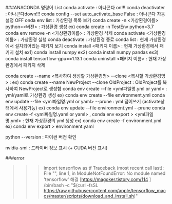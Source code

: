 
###ANACONDA 명령어 List
conda activate : 아나콘다 on!!!
conda deactivater : 아나콘다down!!!
conda config --set auto_activate_base False : 아나콘다 자동 설정 OFF
onda env list : 가상환경 목록 보기
conda create -n <가상환경이름> python=<버젼> : 가상환경 생성 ex) conda create -n TestEnv python=3.7
conda env remove -n <가상환경이름> : 가상환경 삭제
conda activate <가상환경이름> : 가상환경 실행
conda deactivate : 가상환경 종료
conda list : 현재 가상환경에서 설치되어있는 패키지 보기
conda install <패키지 이름> : 현재 가상환경에서 패키지 설치
ex1) conda install numpy
ex2) conda install numpy pandas
ex3) conda install tensorflow-gpu==1.13.1
conda uninstall <패키지 이름> : 현재 가상환경에서 패키지 삭제
 
conda create --name <복사하여 생성할 가상환경명> --clone <복사할 가상환경명> :
ex) conda create --name NewProject --clone OldProject : OldProject를 복사하여 NewProject로 생성함
conda env create --file <yml파일명.yml or yaml> : yml/yaml로 가상환경 생성
ex) conda env create --file environment.yml
conda env update --file <yml파일명.yml or yaml> --prune : yml 덮어쓰기 (activate상태에서 사용가능)
ex) conda env update --file environment.yml --prune
conda env create -f <yml파일명.yaml or yaml> , conda env export > <yml파일명.yml> : 현재 가상환경의 yml 생성
ex) conda env create -f environment.yml
ex) conda env export > environment.yaml
 
python --version : 파이썬 버전 확인
 
nvidia-smi : 드라이버 정보 표시 (+ CUDA 버전 표시)



###error
>>> import tensorflow as tf
Traceback (most recent call last):
  File "<stdin>", line 1, in <module>
ModuleNotFoundError: No module named 'tensorflow'
해결
[https://magoker.tistory.com/114 ]
/bin/bash -c "$(curl -fsSL https://raw.githubusercontent.com/apple/tensorflow_macos/master/scripts/download_and_install.sh)"